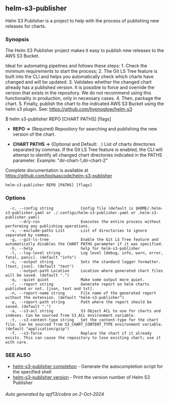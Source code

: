## helm-s3-publisher

Helm S3 Publisher is a project to help with the process of publishing new releases for charts.

### Synopsis


The Helm S3 Publisher project makes it easy to publish new releases to the AWS S3 Bucket.

Ideal for automating pipelines and follows these steps:
	1. Check the minimum requirements to start the process;
	2. The Git LS Tree feature is built into the CLI and helps you automatically check which charts have changed and will be updated.
	3. Validates whether the changed chart already has a published version. 
	   It is possible to force and override the version that exists in the repository. 
	   We do not recommend using this functionality in production, only in necessary cases.
	4. Then, package the chart.
	5. Finally, publish the chart to the indicated AWS S3 Bucket using the helm s3 plugin.
	   See: https://github.com/hypnoglow/helm-s3

$ helm s3-publisher REPO [CHART PATHS] [flags]


- **REPO** => (Required)
	Repository for searching and publishing the new version of the chart.

- **CHART PATHS** => (Optional and Default: . ) 
	List of charts directories separated by commas.
	If the Git LS Tree feature is enabled, the CLI will attempt to identify all changed chart directories indicated in the PATHS parameter.
	Example: "dir-chart-1,dir-chart-2"

Complete documentation is available at https://github.com/toolsascode/helm-s3-publisher
	
	

```
helm-s3-publisher REPO [PATHS] [flags]
```

### Options

```
  -c, --config string            Config file (default is $HOME/.helm-s3-publisher.yaml or ./.configs/helm-s3-publisher.yaml or .helm-s3-publisher.yaml)
      --dry-run                  Executes the entire process without performing any publishing operations.
  -x, --exclude-paths List       List of directories to ignore separated by commas.
  -g, --git-ls-tree              Enable the Git LS Tree feature and automatically disables the CHART PATHS parameter if it was specified.
  -h, --help                     help for helm-s3-publisher
  -l, --log-level string         Log level [debug, info, warn, error, fatal, panic]. (default "info")
  -o, --output string            Sets the standard logger formatter. [text, json]. (default "text")
      --output-path Location     Location where generated chart files will be saved. (default ".")
  -q, --quiet quiet              Make some output more quiet.
  -r, --report string            Generate report on helm charts published or not. [json, text and txt].
  -n, --report-name string       File name of the generated report without the extension. (default "helm-s3-publisher")
  -p, --report-path string       Path where the report should be saved. (default ".")
  -a, --s3-acl string            S3 Object ACL to use for charts and indexes. Can be sourced from S3_ACL environment variable.
  -t, --s3-content-type string   Set the content-type for the chart file. Can be sourced from S3_CHART_CONTENT_TYPE environment variable. (default "application/gzip")
  -f, --s3-force                 Replace the chart if it already exists. This can cause the repository to lose existing chart; use it with care.
```

### SEE ALSO

* [helm-s3-publisher completion](helm-s3-publisher_completion.md)	 - Generate the autocompletion script for the specified shell
* [helm-s3-publisher version](helm-s3-publisher_version.md)	 - Print the version number of Helm S3 Publisher

###### Auto generated by spf13/cobra on 2-Oct-2024
